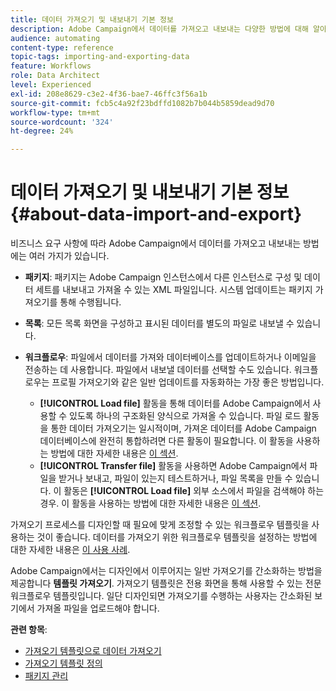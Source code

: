 ```yaml
---
title: 데이터 가져오기 및 내보내기 기본 정보
description: Adobe Campaign에서 데이터를 가져오고 내보내는 다양한 방법에 대해 알아봅니다.
audience: automating
content-type: reference
topic-tags: importing-and-exporting-data
feature: Workflows
role: Data Architect
level: Experienced
exl-id: 208e8629-c3e2-4f36-bae7-46ffc3f56a1b
source-git-commit: fcb5c4a92f23bdffd1082b7b044b5859dead9d70
workflow-type: tm+mt
source-wordcount: '324'
ht-degree: 24%

---
```


# 데이터 가져오기 및 내보내기 기본 정보{#about-data-import-and-export}

비즈니스 요구 사항에 따라 Adobe Campaign에서 데이터를 가져오고 내보내는 방법에는 여러 가지가 있습니다.

* **패키지**: 패키지는 Adobe Campaign 인스턴스에서 다른 인스턴스로 구성 및 데이터 세트를 내보내고 가져올 수 있는 XML 파일입니다. 시스템 업데이트는 패키지 가져오기를 통해 수행됩니다.
* **목록**: 모든 목록 화면을 구성하고 표시된 데이터를 별도의 파일로 내보낼 수 있습니다.
* **워크플로우**: 파일에서 데이터를 가져와 데이터베이스를 업데이트하거나 이메일을 전송하는 데 사용합니다. 파일에서 내보낼 데이터를 선택할 수도 있습니다. 워크플로우는 프로필 가져오기와 같은 일반 업데이트를 자동화하는 가장 좋은 방법입니다.

   * **[!UICONTROL Load file]** 활동을 통해 데이터를 Adobe Campaign에서 사용할 수 있도록 하나의 구조화된 양식으로 가져올 수 있습니다. 파일 로드 활동을 통한 데이터 가져오기는 일시적이며, 가져온 데이터를 Adobe Campaign 데이터베이스에 완전히 통합하려면 다른 활동이 필요합니다. 이 활동을 사용하는 방법에 대한 자세한 내용은 [이 섹션](../../automating/using/load-file.md).
   * **[!UICONTROL Transfer file]** 활동을 사용하면 Adobe Campaign에서 파일을 받거나 보내고, 파일이 있는지 테스트하거나, 파일 목록을 만들 수 있습니다. 이 활동은 **[!UICONTROL Load file]** 외부 소스에서 파일을 검색해야 하는 경우. 이 활동을 사용하는 방법에 대한 자세한 내용은 [이 섹션](../../automating/using/transfer-file.md).

가져오기 프로세스를 디자인할 때 필요에 맞게 조정할 수 있는 워크플로우 템플릿을 사용하는 것이 좋습니다. 데이터를 가져오기 위한 워크플로우 템플릿을 설정하는 방법에 대한 자세한 내용은 [이 사용 사례](../../automating/using/creating-import-workflow-templates.md).

Adobe Campaign에서는 디자인에서 이루어지는 일반 가져오기를 간소화하는 방법을 제공합니다 **템플릿 가져오기**. 가져오기 템플릿은 전용 화면을 통해 사용할 수 있는 전문 워크플로우 템플릿입니다. 일단 디자인되면 가져오기를 수행하는 사용자는 간소화된 보기에서 가져올 파일을 업로드해야 합니다.

**관련 항목**:

* [가져오기 템플릿으로 데이터 가져오기](../../automating/using/importing-data-with-import-templates.md)
* [가져오기 템플릿 정의](../../automating/using/importing-data-with-import-templates.md#setting-up-import-templates)
* [패키지 관리](../../automating/using/managing-packages.md)
